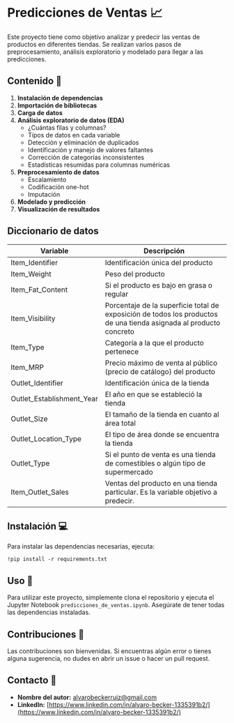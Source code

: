 # Predicciones de Ventas 📈

Este proyecto tiene como objetivo analizar y predecir las ventas de productos en diferentes tiendas. Se realizan varios pasos de preprocesamiento, análisis exploratorio y modelado para llegar a las predicciones.

## Contenido 🌟

1. **Instalación de dependencias**
2. **Importación de bibliotecas**
3. **Carga de datos**
4. **Análisis exploratorio de datos (EDA)**
   - ¿Cuántas filas y columnas?
   - Tipos de datos en cada variable
   - Detección y eliminación de duplicados
   - Identificación y manejo de valores faltantes
   - Corrección de categorías inconsistentes
   - Estadísticas resumidas para columnas numéricas
5. **Preprocesamiento de datos**
   - Escalamiento
   - Codificación one-hot
   - Imputación
6. **Modelado y predicción**
7. **Visualización de resultados**

## Diccionario de datos

| Variable                     | Descripción                                                                                                    |
|------------------------------|----------------------------------------------------------------------------------------------------------------|
| Item_Identifier              | Identificación única del producto                                                                              |
| Item_Weight                  | Peso del producto                                                                                              |
| Item_Fat_Content             | Si el producto es bajo en grasa o regular                                                                      |
| Item_Visibility              | Porcentaje de la superficie total de exposición de todos los productos de una tienda asignada al producto concreto |
| Item_Type                    | Categoría a la que el producto pertenece                                                                       |
| Item_MRP                     | Precio máximo de venta al público (precio de catálogo) del producto                                           |
| Outlet_Identifier            | Identificación única de la tienda                                                                              |
| Outlet_Establishment_Year    | El año en que se estableció la tienda                                                                         |
| Outlet_Size                  | El tamaño de la tienda en cuanto al área total                                                                 |
| Outlet_Location_Type         | El tipo de área donde se encuentra la tienda                                                                   |
| Outlet_Type                  | Si el punto de venta es una tienda de comestibles o algún tipo de supermercado                                |
| Item_Outlet_Sales            | Ventas del producto en una tienda particular. Es la variable objetivo a predecir.                             |

## Instalación 💻

Para instalar las dependencias necesarias, ejecuta:

```
!pip install -r requirements.txt
```

## Uso 🚀

Para utilizar este proyecto, simplemente clona el repositorio y ejecuta el Jupyter Notebook `predicciones_de_ventas.ipynb`. Asegúrate de tener todas las dependencias instaladas.

## Contribuciones 🤝

Las contribuciones son bienvenidas. Si encuentras algún error o tienes alguna sugerencia, no dudes en abrir un issue o hacer un pull request.

## Contacto 💌

- **Nombre del autor:** alvarobeckerruiz@gmail.com
- **LinkedIn:** [https://www.linkedin.com/in/alvaro-becker-1335391b2/](https://www.linkedin.com/in/alvaro-becker-1335391b2/)
